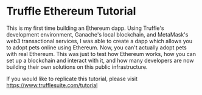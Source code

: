 # Truffle Ethereum Tutorial

This is my first time building an Ethereum dapp. Using Truffle's development environment, Ganache's local blockchain, and MetaMask's web3 transactional services, I was able to create a dapp which allows you to adopt pets online using Ethereum. Now, you can't actually adopt pets with real Ethereum. This was just to test how Ethereum works, how you can set up a blockchain and interact with it, and how many developers are now building their own solutions on this public infrastructure.

If you would like to replicate this tutorial, please visit https://www.trufflesuite.com/tutorial
